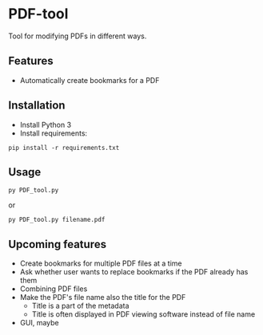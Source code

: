 # PDF-tool
Tool for modifying PDFs in different ways.

## Features
- Automatically create bookmarks for a PDF

## Installation
- Install Python 3
- Install requirements:
```
pip install -r requirements.txt
```

## Usage
```
py PDF_tool.py
```
or
```
py PDF_tool.py filename.pdf
```

## Upcoming features
- Create bookmarks for multiple PDF files at a time
- Ask whether user wants to replace bookmarks if the PDF already has them
- Combining PDF files
- Make the PDF's file name also the title for the PDF
  - Title is a part of the metadata
  - Title is often displayed in PDF viewing software instead of file name
- GUI, maybe
